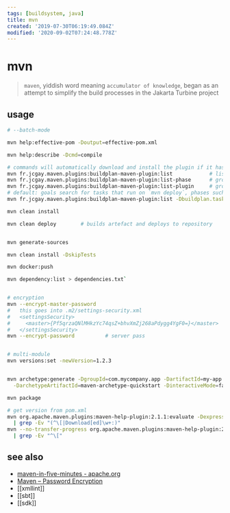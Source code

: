 ```yaml
---
tags: [buildsystem, java]
title: mvn
created: '2019-07-30T06:19:49.084Z'
modified: '2020-09-02T07:24:48.778Z'
---
```


# mvn

> `maven`, yiddish word meaning `accumulator of knowledge`, began as an attempt to simplify the build processes in the Jakarta Turbine project

## usage
```sh
# --batch-mode

mvn help:effective-pom -Doutput=effective-pom.xml

mvn help:describe -Dcmd=compile

# commands will automatically download and install the plugin if it hasn't already been installed
mvn fr.jcgay.maven.plugins:buildplan-maven-plugin:list            # list  goals by the order they will execute
mvn fr.jcgay.maven.plugins:buildplan-maven-plugin:list-phase      # group goals by phase
mvn fr.jcgay.maven.plugins:buildplan-maven-plugin:list-plugin     # group goals by plugin
# default: goals search for tasks that run on `mvn deploy`, phases such as `clean` not included
mvn fr.jcgay.maven.plugins:buildplan-maven-plugin:list -Dbuildplan.tasks=clean,install,deploy

mvn clean install

mvn clean deploy        # builds artefact and deploys to repository


mvn generate-sources

mvn clean install -DskipTests

mvn docker:push

mvn dependency:list > dependencies.txt`


# encryption
mvn --encrypt-master-password    
#   this goes into .m2/settings-security.xml
#   <settingsSecurity>
#     <master>{Pf5qrzaQNlMHkzYc74qsZ+bhvXmZj268aPdygg4YgF0=}</master>
#   </settingsSecurity>
mvn --encrypt-password          # server pass


# multi-module
mvn versions:set -newVersion=1.2.3


mvn archetype:generate -DgroupId=com.mycompany.app -DartifactId=my-app \
  -DarchetypeArtifactId=maven-archetype-quickstart -DinteractiveMode=false

mvn package

# get version from pom.xml
mvn org.apache.maven.plugins:maven-help-plugin:2.1.1:evaluate -Dexpression=project.version \
  | grep -Ev "(^\[|Download[ed]\w+:)"
mvn --no-transfer-progress org.apache.maven.plugins:maven-help-plugin:2.1.1:evaluate -Dexpression=project.version \
  | grep -Ev "^\["
```

## see also
- [maven-in-five-minutes - apache.org](https://maven.apache.org/guides/getting-started/maven-in-five-minutes.html)
- [Maven – Password Encryption](https://maven.apache.org/guides/mini/guide-encryption.html)
- [[xmllint]]
- [[sbt]]
- [[sdk]]
